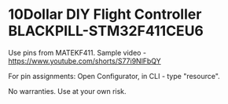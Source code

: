 # 10Dollar DIY Flight Controller BLACKPILL-STM32F411CEU6
Use pins from MATEKF411.
Sample video - https://www.youtube.com/shorts/S77i9NlFbQY

For pin assignments: Open Configurator, in CLI - type "resource". 

No warranties. Use at your own risk.

